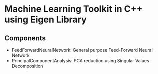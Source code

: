 Machine Learning Toolkit in C++ using Eigen Library
=============

## Components
* FeedForwardNeuralNetwork: General purpose Feed-Forward Neural Network
* PrincipalComponentAnalysis: PCA reduction using Singular Values Decomposition